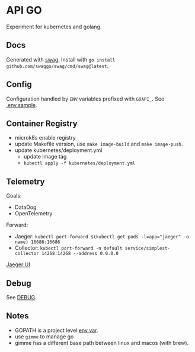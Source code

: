 # API GO

Experiment for kubernetes and golang.

## Docs

Generated with [swag](https://github.com/swaggo/swag). Install with `go install github.com/swaggo/swag/cmd/swag@latest`.

## Config

Configuration handled by `ENV` variables prefixed with `GOAPI_`. See [.env.sample](./.env.sample).

## Container Registry

- microk8s enable registry
- update Makefile version, use `make image-build` and `make image-push`.
- update kubernetes/deployment.yml
  - update image tag
  - `kubectl apply -f kubernetes/deployment.yml`

## Telemetry

Goals:
- DataDog
- OpenTelemetry

Forward:
- Jaeger: `kubectl port-forward $(kubectl get pods -l=app="jaeger" -o name) 16686:16686`
- Collector: `kubectl port-forward -n default service/simplest-collector 14268:14268 --address 0.0.0.0`

[Jaeger UI](http://localhost:16686/)

## Debug

See [DEBUG](./DEBUG.md).

## Notes

- GOPATH is a project level [env var](https://github.com/travis-ci/gimme/issues/240).
- use `gimme` to manage go
- gimme has a different base path between linux and macos (with brew).